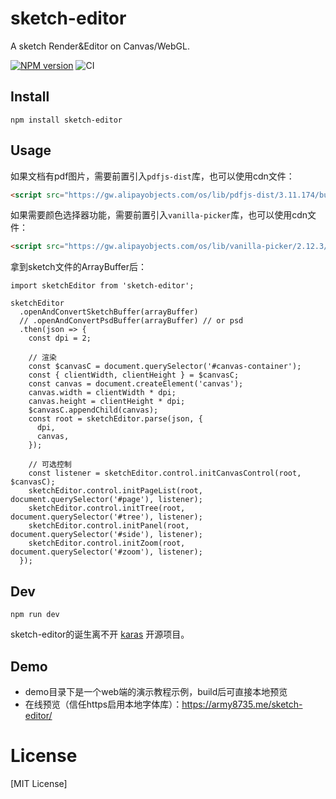 # sketch-editor
A sketch Render&Editor on Canvas/WebGL.

[![NPM version](https://img.shields.io/npm/v/sketch-editor.svg)](https://npmjs.org/package/sketch-editor)
![CI](https://github.com/army8735/sketch-editor/workflows/CI/badge.svg)

## Install
```
npm install sketch-editor
```

## Usage
如果文档有pdf图片，需要前置引入`pdfjs-dist`库，也可以使用cdn文件：
```html
<script src="https://gw.alipayobjects.com/os/lib/pdfjs-dist/3.11.174/build/pdf.min.js"></script>
```
如果需要颜色选择器功能，需要前置引入`vanilla-picker`库，也可以使用cdn文件：
```html
<script src="https://gw.alipayobjects.com/os/lib/vanilla-picker/2.12.3/dist/vanilla-picker.min.js"></script>
```
拿到sketch文件的ArrayBuffer后：
```
import sketchEditor from 'sketch-editor';

sketchEditor
  .openAndConvertSketchBuffer(arrayBuffer)
  // .openAndConvertPsdBuffer(arrayBuffer) // or psd
  .then(json => {
    const dpi = 2;
    
    // 渲染
    const $canvasC = document.querySelector('#canvas-container');
    const { clientWidth, clientHeight } = $canvasC;
    const canvas = document.createElement('canvas');
    canvas.width = clientWidth * dpi;
    canvas.height = clientHeight * dpi;
    $canvasC.appendChild(canvas);
    const root = sketchEditor.parse(json, {
      dpi,
      canvas,
    });
    
    // 可选控制
    const listener = sketchEditor.control.initCanvasControl(root, $canvasC);
    sketchEditor.control.initPageList(root, document.querySelector('#page'), listener);
    sketchEditor.control.initTree(root, document.querySelector('#tree'), listener);
    sketchEditor.control.initPanel(root, document.querySelector('#side'), listener);
    sketchEditor.control.initZoom(root, document.querySelector('#zoom'), listener);
  });
```

## Dev
```
npm run dev
```
sketch-editor的诞生离不开 [karas](https://github.com/karasjs/karas) 开源项目。

## Demo
* demo目录下是一个web端的演示教程示例，build后可直接本地预览
* 在线预览（信任https启用本地字体库）：https://army8735.me/sketch-editor/

# License
[MIT License]
